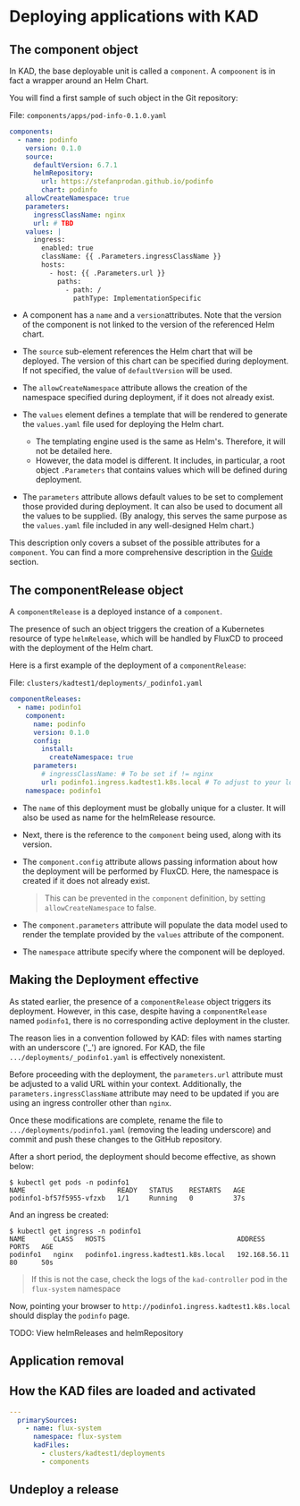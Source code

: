 
# Deploying applications with KAD

## The component object

In KAD, the base deployable unit is called a `component`. A `compoonent` is in fact a wrapper around an Helm Chart.

You will find a first sample of such object in the Git repository:

File: `components/apps/pod-info-0.1.0.yaml`

``` yaml
components:
  - name: podinfo
    version: 0.1.0
    source:
      defaultVersion: 6.7.1
      helmRepository:
        url: https://stefanprodan.github.io/podinfo
        chart: podinfo
    allowCreateNamespace: true
    parameters:
      ingressClassName: nginx
      url: # TBD
    values: |
      ingress:
        enabled: true
        className: {{ .Parameters.ingressClassName }}
        hosts:
          - host: {{ .Parameters.url }}
            paths:
              - path: /
                pathType: ImplementationSpecific

```

- A component has a `name` and a `version`attributes. Note that the version of the component is not linked to the version of the 
referenced Helm chart.

- The `source` sub-element references the Helm chart that will be deployed. The version of this chart can be specified 
during deployment. If not specified, the value of `defaultVersion` will be used.

- The `allowCreateNamespace` attribute allows the creation of the namespace specified during deployment, if it does not
already exist.

- The `values` element defines a template that will be rendered to generate the `values.yaml` file used for deploying 
the Helm chart.

    - The templating engine used is the same as Helm's. Therefore, it will not be detailed here.
    - However, the data model is different. It includes, in particular, a root object `.Parameters` that contains values 
      which will be defined during deployment.

- The `parameters` attribute allows default values to be set to complement those provided during deployment. 
It can also be used to document all the values to be supplied. (By analogy, this serves the same purpose as the 
`values.yaml` file included in any well-designed Helm chart.)

This description only covers a subset of the possible attributes for a `component`. 
You can find a more comprehensive description in the [Guide](../guide/component.md) section.


## The componentRelease object

A `componentRelease` is a deployed instance of a `component`.

The presence of such an object triggers the creation of a Kubernetes resource of type `helmRelease`, 
which will be handled by FluxCD to proceed with the deployment of the Helm chart.

Here is a first example of the deployment of a `componentRelease`:

File: `clusters/kadtest1/deployments/_podinfo1.yaml`

``` yaml
componentReleases:
  - name: podinfo1
    component:
      name: podinfo
      version: 0.1.0
      config:
        install:
          createNamespace: true
      parameters:
        # ingressClassName: # To be set if != nginx
        url: podinfo1.ingress.kadtest1.k8s.local # To adjust to your local context
    namespace: podinfo1
```

- The `name` of this deployment must be globally unique for a cluster. It will also be used as name for the helmRelease resource.
- Next, there is the reference to the `component` being used, along with its version.

- The `component.config` attribute allows passing information about how the deployment will be performed by FluxCD. 
Here, the namespace is created if it does not already exist.

    > This can be prevented in the `component` definition, by setting `allowCreateNamespace` to false.

- The `component.parameters` attribute will populate the data model used to render the template 
provided by the `values` attribute of the component.

- The `namespace` attribute specify where the component will be deployed.

## Making the Deployment effective

As stated earlier, the presence of a `componentRelease` object triggers its deployment. However, in this case, 
despite having a `componentRelease` named `podinfo1`, there is no corresponding active deployment in the cluster.

The reason lies in a convention followed by KAD: files with names starting with an underscore ('_') are ignored. 
For KAD, the file `.../deployments/_podinfo1.yaml` is effectively nonexistent.

Before proceeding with the deployment, the `parameters.url` attribute must be adjusted to a valid URL within your context. 
Additionally, the `parameters.ingressClassName` attribute may need to be updated if you are using an ingress controller 
other than `nginx`.

Once these modifications are complete, rename the file to `.../deployments/podinfo1.yaml` (removing the leading 
underscore) and commit and push these changes to the GitHub repository.

After a short period, the deployment should become effective, as shown below:

``` shell
$ kubectl get pods -n podinfo1
NAME                       READY   STATUS    RESTARTS   AGE
podinfo1-bf57f5955-vfzxb   1/1     Running   0          37s
```

And an ingress be created:

``` shell
$ kubectl get ingress -n podinfo1
NAME       CLASS   HOSTS                                 ADDRESS         PORTS   AGE
podinfo1   nginx   podinfo1.ingress.kadtest1.k8s.local   192.168.56.11   80      50s
```

> If this is not the case, check the logs of the `kad-controller` pod in the `flux-system` namespace

Now, pointing your browser to `http://podinfo1.ingress.kadtest1.k8s.local` should display the `podinfo` page.

TODO: View helmReleases and helmRepository

## Application removal



## How the KAD files are loaded and activated


``` yaml
--- 
  primarySources:
    - name: flux-system
      namespace: flux-system
      kadFiles:
        - clusters/kadtest1/deployments
        - components
```



## Undeploy a release